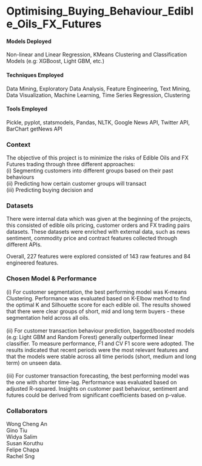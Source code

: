 # Optimising_Buying_Behaviour_Edible_Oils_FX_Futures

#### Models Deployed
Non-linear and Linear Regression, KMeans Clustering and Classification Models (e.g: XGBoost, Light GBM, etc.)

#### Techniques Employed
Data Mining, Exploratory Data Analysis, Feature Engineering, Text Mining, Data Visualization, Machine Learning, Time Series Regression, Clustering

#### Tools Employed
Pickle, pyplot, statsmodels, Pandas, NLTK, Google News API, Twitter API, BarChart getNews API

### Context
The objective of this project is to minimize the risks of Edible Oils and FX Futures trading through three different approaches: <br>
(i) Segmenting customers into different groups based on their past behaviours <br>
(ii) Predicting how certain customer groups will transact <br>
(iii) Predicting buying decision and <br>

### Datasets
There were internal data which was given at the beginning of the projects, this consisted of edible oils pricing, customer orders and FX trading pairs datasets. These datasets were enriched with external data, such as news sentiment, commodity price and contract features collected through different APIs. 

Overall, 227 features were explored consisted of 143 raw features and 84 engineered features.<br>

### Chosen Model & Performance
(i) For customer segmentation, the best performing model was K-means Clustering. Performance was evaluated based on K-Elbow method to find the optimal K and Silhouette score for each edible oil. The results showed that there were clear groups of short, mid and long term buyers - these segmentation held across all oils. <br><br>
(ii) For customer transaction behaviour prediction, bagged/boosted models (e.g: Light GBM and Random Forest) generally outperformed linear classifier. To measure performance, F1 and CV F1 score were adopted. The results indicated that recent periods were the most relevant features and that the models were stable across all time periods (short, medium and long term) on unseen data. <br><br>
(iii) For customer transaction forecasting, the best performing model was the one with shorter time-lag. Performance was evaluated based on adjusted R-squared. Insights on customer past behaviour, sentiment and futures could be derived from significant coefficients based on p-value. <br>

### Collaborators
Wong Cheng An <br>
Gino Tiu <br>
Widya Salim <br>
Susan Koruthu <br>
Felipe Chapa <br>
Rachel Sng
